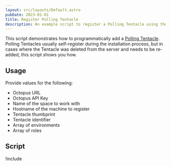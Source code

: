 ```yaml
---
layout: src/layouts/Default.astro
pubDate: 2023-01-01
title: Register Polling Tentacle
description: An example script to register a Polling Tentacle using the REST API.
---
```


This script demonstrates how to programmatically add a [Polling Tentacle](/docs/infrastructure/deployment-targets/tentacle/tentacle-communication/#polling-tentacles).  Polling Tentacles usually self-register during the installation process, but in cases where the Tentacle was deleted from the server and needs to be re-added, this script shows you how.

## Usage
Provide values for the following:
- Octopus URL
- Octopus API Key
- Name of the space to work with
- Hostname of the machine to register
- Tentacle thumbprint
- Tentacle identifier
- Array of environments
- Array of roles

## Script

!include <register-polling-tentacle-scripts>
